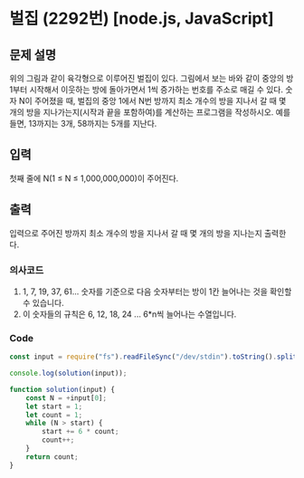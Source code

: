 # 벌집 (2292번) [node.js, JavaScript] 

## 문제 설명
위의 그림과 같이 육각형으로 이루어진 벌집이 있다. 그림에서 보는 바와 같이 중앙의 방 1부터 시작해서 이웃하는 방에 돌아가면서 1씩 증가하는 번호를 주소로 매길 수 있다. 숫자 N이 주어졌을 때, 벌집의 중앙 1에서 N번 방까지 최소 개수의 방을 지나서 갈 때 몇 개의 방을 지나가는지(시작과 끝을 포함하여)를 계산하는 프로그램을 작성하시오. 예를 들면, 13까지는 3개, 58까지는 5개를 지난다.

## 입력
첫째 줄에 N(1 ≤ N ≤ 1,000,000,000)이 주어진다.

## 출력
입력으로 주어진 방까지 최소 개수의 방을 지나서 갈 때 몇 개의 방을 지나는지 출력한다.

### 의사코드 
1. 1, 7, 19, 37, 61... 숫자를 기준으로 다음 숫자부터는 방이 1칸 늘어나는 것을 확인할 수 있습니다.
2. 이 숫자들의 규칙은 6, 12, 18, 24 ... 6*n씩 늘어나는 수열입니다.

### Code
```js
const input = require("fs").readFileSync("/dev/stdin").toString().split("\n"); 

console.log(solution(input));

function solution(input) {
    const N = +input[0];
    let start = 1;
    let count = 1;
    while (N > start) {
        start += 6 * count;
        count++;
    }
    return count;
}
```
